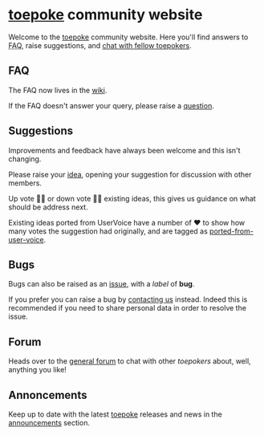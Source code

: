 # [toepoke](https://toepoke.co.uk) community website

Welcome to the [toepoke](https://toepoke.co.uk) community website.  Here you'll find answers to <abbr title="Frequently Asked Questions">FAQ</abbr>, raise suggestions, and [chat with fellow toepokers](https://github.com/toepoke/community/discussions/categories/general).

## FAQ

The FAQ now lives in the [wiki](https://github.com/toepoke/community/wiki).

If the FAQ doesn't answer your query, please raise a [question](https://github.com/toepoke/toepoke.community/discussions/categories/q-a).

## Suggestions

Improvements and feedback have always been welcome and this isn't changing.

Please raise your [idea](https://github.com/toepoke/toepoke.community/discussions/categories/ideas), opening your suggestion for discussion with other members.

Up vote 👍🏻 or down vote 👎🏻 existing ideas, this gives us guidance on what should be address next.

Existing ideas ported from UserVoice have a number of ❤ to show how many votes the suggestion had originally, and are tagged as [ported-from-user-voice](https://github.com/toepoke/toepoke.community/discussions/categories/ideas?discussions_q=category%3AIdeas+label%3Aported-from-user-voice).

## Bugs

Bugs can also be raised as an [issue](https://github.com/toepoke/community/issues/new?labels=bug), with a _label_ of **bug**.

If you prefer you can raise a bug by [contacting us](https://toepoke.co.uk/about.aspx/contact) instead.  Indeed this is recommended if you need to share personal data in order to resolve the issue.

## Forum

Heads over to the [general forum](https://github.com/toepoke/community/discussions/categories/general) to chat with other _toepokers_ about, well, anything you like!

## Annoncements

Keep up to date with the latest [toepoke](https://toepoke.co.uk) releases and news in the [announcements](https://github.com/toepoke/community/discussions/categories/announcements) section. 
